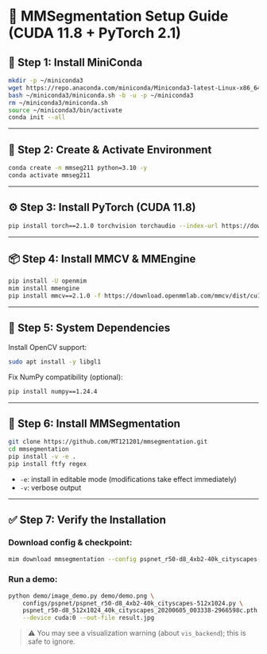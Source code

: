 # 🧠 MMSegmentation Setup Guide (CUDA 11.8 + PyTorch 2.1)

## 🐍 Step 1: Install MiniConda

```bash
mkdir -p ~/miniconda3
wget https://repo.anaconda.com/miniconda/Miniconda3-latest-Linux-x86_64.sh -O ~/miniconda3/miniconda.sh
bash ~/miniconda3/miniconda.sh -b -u -p ~/miniconda3
rm ~/miniconda3/miniconda.sh
source ~/miniconda3/bin/activate
conda init --all
```

---

## 🧪 Step 2: Create & Activate Environment

```bash
conda create -n mmseg211 python=3.10 -y
conda activate mmseg211
```

---

## ⚙️ Step 3: Install PyTorch (CUDA 11.8)

```bash
pip install torch==2.1.0 torchvision torchaudio --index-url https://download.pytorch.org/whl/cu118
```

---

## 📦 Step 4: Install MMCV & MMEngine

```bash
pip install -U openmim
mim install mmengine
pip install mmcv==2.1.0 -f https://download.openmmlab.com/mmcv/dist/cu118/torch2.1/index.html
```

---

## 🔧 Step 5: System Dependencies

Install OpenCV support:

```bash
sudo apt install -y libgl1
```

Fix NumPy compatibility (optional):

```bash
pip install numpy==1.24.4
```

---

## 📁 Step 6: Install MMSegmentation

```bash
git clone https://github.com/MT121201/mmsegmentation.git
cd mmsegmentation
pip install -v -e .
pip install ftfy regex
```

* `-e`: install in editable mode (modifications take effect immediately)
* `-v`: verbose output

---

## ✅ Step 7: Verify the Installation

### Download config & checkpoint:

```bash
mim download mmsegmentation --config pspnet_r50-d8_4xb2-40k_cityscapes-512x1024 --dest .
```

### Run a demo:

```bash
python demo/image_demo.py demo/demo.png \
    configs/pspnet/pspnet_r50-d8_4xb2-40k_cityscapes-512x1024.py \
    pspnet_r50-d8_512x1024_40k_cityscapes_20200605_003338-2966598c.pth \
    --device cuda:0 --out-file result.jpg
```

> ⚠️ You may see a visualization warning (about `vis_backend`); this is safe to ignore.


